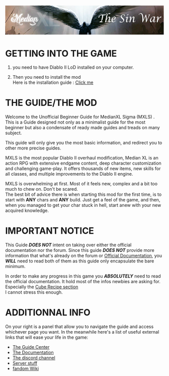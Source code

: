 
![](../img/tsw_logo.png)
# GETTING INTO THE GAME

1.  you need to have Diablo II LoD installed on your computer.  

2. Then you need to install the mod  
Here is the installation guide : [Click me](https://forum.median-xl.com/viewtopic.php?f=42&t=45891)

# THE GUIDE/THE MOD

Welcome to the Unofficial Beginner Guide for MedianXL Sigma (MXLS) . This is a Guide designed not only as a minimalist guide for the most beginner but also a condensate of ready made guides and treads on many subject.  

This guide will only give you the most basic information, and redirect you to other more precise guides.  

MXLS is the most popular Diablo II overhaul modification, Median XL is an action RPG with extensive endgame content, deep character customization and challenging game-play. It offers thousands of new items, new skills for all classes, and multiple improvements to the Diablo II engine.

MXLS is overwhelming at first. Most of it feels new, complex and a bit too much to chew on. Don't be scared.  
The best bit of advice there is when starting this mod for the first time, is to start with **ANY** chars and **ANY** build. Just get a feel of the game, and then, when you managed to get your char stuck in hell, start anew with your new acquired knowledge.


# IMPORTANT NOTICE

This Guide ***DOES NOT*** intent on taking over either the official documentation nor the forum. Since this guide ***DOES NOT*** provide more information that what's already on the forum or [Official Documentation](https://docs.median-xl.com/), you ***WILL*** need to read both of them as this guide only encapsulate the bare minimum.


In order to make any progress in this game you ***ABSOLUTELY*** need to read the official documentation. It hold most of the infos newbies are asking for. Especially the [Cube Recipe section](https://docs.median-xl.com/doc/items/cube)  
I cannot stress this enough.


# ADDITIONNAL INFO

On your right is a panel that allow you to navigate the guide and access whichever page you want. In the meanwhile here's a list of useful external links that will ease your life in the game:  

- [The Guide Center](https://forum.median-xl.com/viewforum.php?f=40)
- [The Documentation](https://docs.median-xl.com/)
- [The discord channel](https://discord.gg/medianxl)
- [Server stuff](https://tsw.vn.cz/)
- [fandom Wiki](https://median-xl.fandom.com/wiki/)
